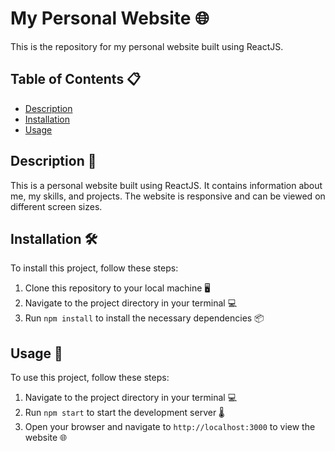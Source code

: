 # My Personal Website 🌐

This is the repository for my personal website built using ReactJS.

## Table of Contents 📋

- [Description](#description)
- [Installation](#installation)
- [Usage](#usage)

## Description 📝

This is a personal website built using ReactJS. It contains information about me, my skills, and projects. The website is responsive and can be viewed on different screen sizes.

## Installation 🛠️

To install this project, follow these steps:

1. Clone this repository to your local machine 🖥️
2. Navigate to the project directory in your terminal 💻
3. Run `npm install` to install the necessary dependencies 📦

## Usage 🚀

To use this project, follow these steps:

1. Navigate to the project directory in your terminal 💻
2. Run `npm start` to start the development server 🌡️
3. Open your browser and navigate to `http://localhost:3000` to view the website 🌐